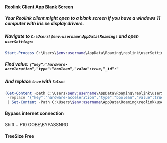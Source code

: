 #### Reolink Client App Blank Screen

##### Your Reolink client might open to a blank screen if you have a windows 11 computer with iris xe display drivers.

##### Navigate to `C:\Users\$env:username\AppData\Roaming\` and open `userSettings`:
```powershell
Start-Process C:\Users\$env:username\AppData\Roaming\reolink\userSettings
```
##### Find value: `{"key":"hardware-acceleration","type":"boolean","value":true,"_id":"`
##### And replace `true` with `false`:
```powershell
(Get-Content -path C:\Users\$env:username\AppData\Roaming\reolink\userSettings -Raw) `
 -replace '{"key":"hardware-acceleration","type":"boolean","value":true,"_id":"','{"key":"hardware-acceleration","type":"boolean","value":false,"_id":"'`
 | Set-Content -Path C:\Users\$env:username\AppData\Roaming\reolink\userSettings
 ```
#### Bypass internet connection
Shift + F10
OOBE\BYPASSNRO

#### TreeSize Free
